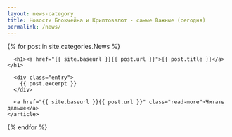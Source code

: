 ```yaml
---
layout: news-category
title: Новости Блокчейна и Криптовалют - самые Важные (сегодня)
permalink: /news/
---
```




<div class="posts">
{% for post in site.categories.News %}
    <article class="post">

      <h1><a href="{{ site.baseurl }}{{ post.url }}">{{ post.title }}</a></h1>

      <div class="entry">
        {{ post.excerpt }}
      </div>

      <a href="{{ site.baseurl }}{{ post.url }}" class="read-more">Читать дальше</a>
    </article>
  {% endfor %}
</div>

